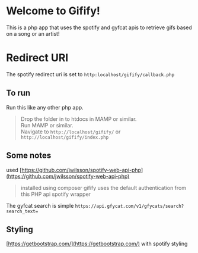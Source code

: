 # Welcome to Gifify!

This is a php app that uses the spotify and gyfcat apis to retrieve gifs based on a song or an artist!


# Redirect URI

The spotify redirect uri is set to `http:localhost/gifify/callback.php`

## To run

Run this like any other php app. 
>Drop the folder in to htdocs in MAMP or similar.<br> 
>Run MAMP or similar.<br> 
>Navigate to `http://localhost/gifify/` or `http://localhost/gifify/index.php`

## Some notes

used [https://github.com/jwilsson/spotify-web-api-php](https://github.com/jwilsson/spotify-web-api-php)
>installed using composer
>gifify uses the default authentication from this PHP api spotify wrapper


The gyfcat search is simple `https://api.gfycat.com/v1/gfycats/search?search_text=`


## Styling

[https://getbootstrap.com/](https://getbootstrap.com/)
with spotify styling

